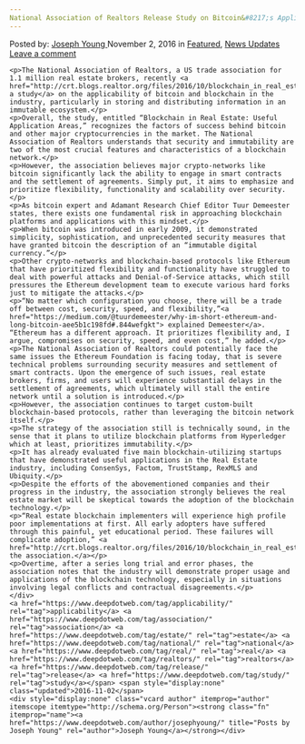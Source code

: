 ```yaml
---
National Association of Realtors Release Study on Bitcoin&#8217;s Applicability in Real Estate
---
```

<article class="post-listing post-16234 post type-post status-publish format-standard has-post-thumbnail hentry  tag-applicability tag-association tag-estate tag-national tag-real tag-realtors tag-release tag-study">
    <div class="post-inner">
        <span>Posted by: <a href="https://www.deepdotweb.com/author/josephyoung/" title="">Joseph Young </a></span>
    <span>November 2, 2016</span>
    <span>in <a href="https://www.deepdotweb.com/category/deepdot-news/" rel="category tag">Featured</a>, <a href="https://www.deepdotweb.com/category/news-updates/" rel="category tag">News Updates</a></span>
    <span><a href="https://www.deepdotweb.com/2016/11/02/national-association-realtors-release-study-bitcoins-applicability-real-estate/#respond">Leave a comment</a></span>
    </p>
    <div class="clear"></div>
    
    <p>The National Association of Realtors, a US trade association for 1.1 million real estate brokers, recently <a href="http://crt.blogs.realtor.org/files/2016/10/blockchain_in_real_estate_applications1.pdf">released a study</a> on the applicability of bitcoin and blockchain in the industry, particularly in storing and distributing information in an immutable ecosystem.</p>
    <p>Overall, the study, entitled “Blockchain in Real Estate: Useful Application Areas,” recognizes the factors of success behind bitcoin and other major cryptocurrencies in the market. The National Association of Realtors understands that security and immutability are two of the most crucial features and characteristics of a blockchain network.</p>
    <p>However, the association believes major crypto-networks like bitcoin significantly lack the ability to engage in smart contracts and the settlement of agreements. Simply put, it aims to emphasize and prioritize flexibility, functionality and scalability over security.</p>
    <p>As bitcoin expert and Adamant Research Chief Editor Tuur Demeester states, there exists one fundamental risk in approaching blockchain platforms and applications with this mindset.</p>
    <p>When bitcoin was introduced in early 2009, it demonstrated simplicity, sophistication, and unprecedented security measures that have granted bitcoin the description of an “immutable digital currency.”</p>
    <p>Other crypto-networks and blockchain-based protocols like Ethereum that have prioritized flexibility and functionality have struggled to deal with powerful attacks and Denial-of-Service attacks, which still pressures the Ethereum development team to execute various hard forks just to mitigate the attacks.</p>
    <p>“No matter which configuration you choose, there will be a trade off between cost, security, speed, and flexibility,”<a href="https://medium.com/@tuurdemeester/why-im-short-ethereum-and-long-bitcoin-aee5b1c198fd#.844wefgkt"> explained Demeester</a>. “Ethereum has a different approach. It prioritizes flexibility and, I argue, compromises on security, speed, and even cost,” he added.</p>
    <p>The National Association of Realtors could potentially face the same issues the Ethereum Foundation is facing today, that is severe technical problems surrounding security measures and settlement of smart contracts. Upon the emergence of such issues, real estate brokers, firms, and users will experience substantial delays in the settlement of agreements, which ultimately will stall the entire network until a solution is introduced.</p>
    <p>However, the association continues to target custom-built blockchain-based protocols, rather than leveraging the bitcoin network itself.</p>
    <p>The strategy of the association still is technically sound, in the sense that it plans to utilize blockchain platforms from Hyperledger which at least, prioritizes immutability.</p>
    <p>It has already evaluated five main blockchain-utilizing startups that have demonstrated useful applications in the Real Estate industry, including ConsenSys, Factom, TrustStamp, RexMLS and Ubiquity.</p>
    <p>Despite the efforts of the abovementioned companies and their progress in the industry, the association strongly believes the real estate market will be skeptical towards the adoption of the blockchain technology.</p>
    <p>“Real estate blockchain implementers will experience high profile poor implementations at first. All early adopters have suffered through this painful, yet educational period. These failures will complicate adoption,” <a href="http://crt.blogs.realtor.org/files/2016/10/blockchain_in_real_estate_applications1.pdf">wrote the association.</a></p>
    <p>Overtime, after a series long trial and error phases, the association notes that the industry will demonstrate proper usage and applications of the blockchain technology, especially in situations involving legal conflicts and contractual disagreements.</p>
    </div>
    <a href="https://www.deepdotweb.com/tag/applicability/" rel="tag">applicability</a> <a href="https://www.deepdotweb.com/tag/association/" rel="tag">association</a> <a href="https://www.deepdotweb.com/tag/estate/" rel="tag">estate</a> <a href="https://www.deepdotweb.com/tag/national/" rel="tag">national</a> <a href="https://www.deepdotweb.com/tag/real/" rel="tag">real</a> <a href="https://www.deepdotweb.com/tag/realtors/" rel="tag">realtors</a> <a href="https://www.deepdotweb.com/tag/release/" rel="tag">release</a> <a href="https://www.deepdotweb.com/tag/study/" rel="tag">study</a></span> <span style="display:none" class="updated">2016-11-02</span>
    <div style="display:none" class="vcard author" itemprop="author" itemscope itemtype="http://schema.org/Person"><strong class="fn" itemprop="name"><a href="https://www.deepdotweb.com/author/josephyoung/" title="Posts by Joseph Young" rel="author">Joseph Young</a></strong></div>
    
